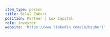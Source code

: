 ```yaml
---
item_type: person
title: Bilal Zuberi
position: Partner | Lux Capital
role: investor
website: 'https://www.linkedin.com/in/bzuberi'
---
```


